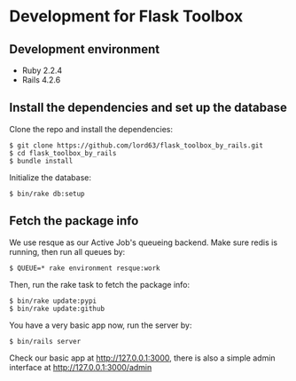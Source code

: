 # Development for Flask Toolbox

## Development environment

* Ruby 2.2.4
* Rails 4.2.6

## Install the dependencies and set up the database

Clone the repo and install the dependencies:

    $ git clone https://github.com/lord63/flask_toolbox_by_rails.git
    $ cd flask_toolbox_by_rails
    $ bundle install

Initialize the database:

    $ bin/rake db:setup

## Fetch the package info

We use resque as our Active Job's queueing backend. Make sure redis is running,
then run all queues by:

    $ QUEUE=* rake environment resque:work

Then, run the rake task to fetch the package info:

    $ bin/rake update:pypi
    $ bin/rake update:github

You have a very basic app now, run the server by:

    $ bin/rails server

Check our basic app at http://127.0.0.1:3000, there is also a simple admin interface
at http://127.0.0.1:3000/admin
